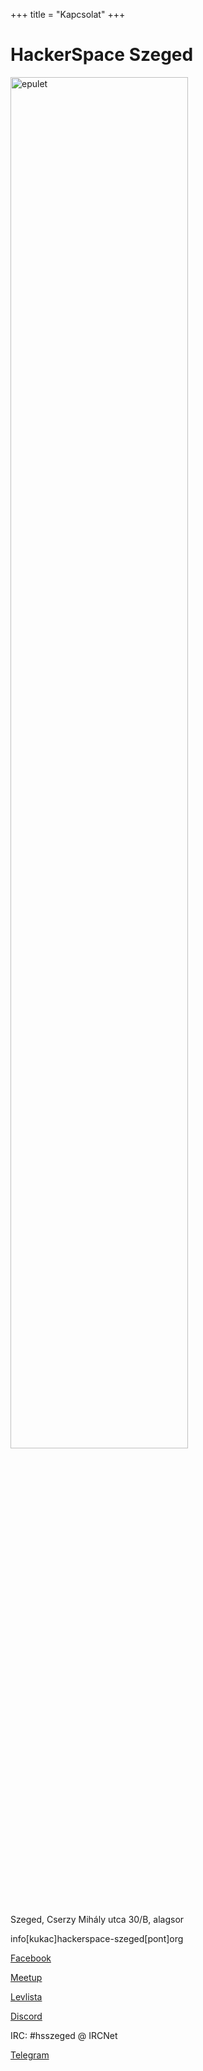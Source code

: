 +++
title = "Kapcsolat"
+++

# HackerSpace Szeged

<link rel="stylesheet" href="https://cdnjs.cloudflare.com/ajax/libs/font-awesome/5.13.0/css/all.min.css" integrity="sha256-h20CPZ0QyXlBuAw7A+KluUYx/3pK+c7lYEpqLTlxjYQ=" crossorigin="anonymous" />
<style>img[alt=epulet] { width: 75%; }</style>

![epulet](/img/epulet.jpg)

<i class="fas fa-map-marked-alt"></i> Szeged, Cserzy Mihály utca 30/B, alagsor

<i class="fas fa-envelope"></i> info[kukac]hackerspace-szeged[pont]org

<i class="fab fa-facebook-square"></i> [Facebook](https://www.facebook.com/Hackerspace-Szeged-100898773575308)

<i class="fab fa-meetup"></i> [Meetup](https://www.meetup.com/Hackerspace-Szeged-workshops-and-meetups)

<i class="fas fa-envelope"></i> [Levlista](https://groups.google.com/forum/?hl=HU#!forum/hackerspace_szeged)

<i class="fas fa-comments"></i> [Discord](https://discord.gg/xtM5wJA)

<i class="fas fa-comments"></i> IRC: #hsszeged @ IRCNet

<i class="fas fa-comments"></i> [Telegram](https://t.me/hackerspace_szeged)
